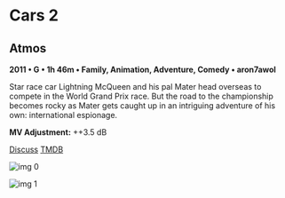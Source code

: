 # Cars 2

## Atmos

**2011 • G • 1h 46m • Family, Animation, Adventure, Comedy • aron7awol**

Star race car Lightning McQueen and his pal Mater head overseas to compete in the World Grand Prix race. But the road to the championship becomes rocky as Mater gets caught up in an intriguing adventure of his own: international espionage.

**MV Adjustment:** ++3.5 dB

[Discuss](https://www.avsforum.com/threads/bass-eq-for-filtered-movies.2995212/post-58540464)  [TMDB](49013)

![img 0](https://i.imgur.com/HjspsLq.jpg)

![img 1](https://i.imgur.com/7Mf6FDj.png)


